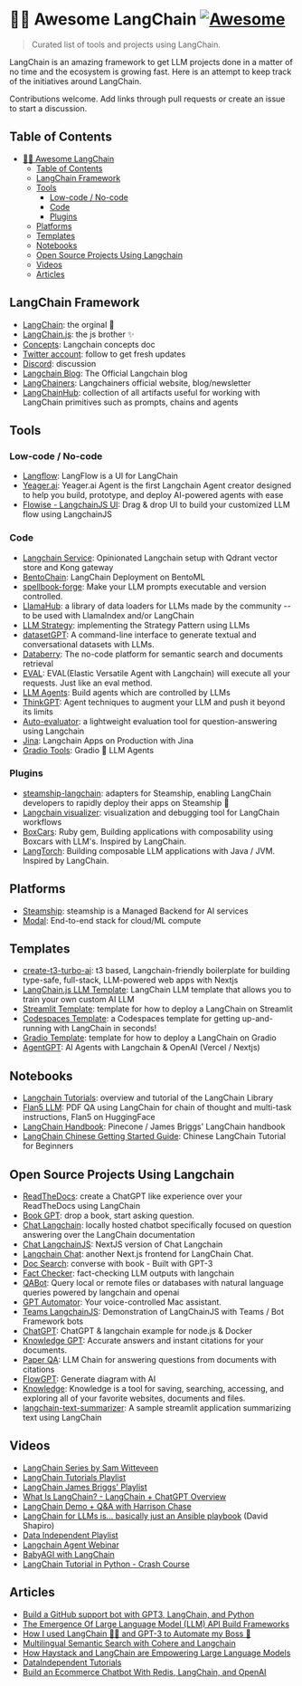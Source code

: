 # 🦜🔗 Awesome LangChain [![Awesome](https://awesome.re/badge.svg)](https://awesome.re)

> Curated list of tools and projects using LangChain.

LangChain is an amazing framework to get LLM projects done in a matter of no time and the ecosystem is growing fast. Here is an attempt to keep track of the initiatives around LangChain.

Contributions welcome. Add links through pull requests or create an issue to start a discussion.

## Table of Contents

- [🦜🔗 Awesome LangChain ](#-awesome-langchain-)
  - [Table of Contents](#table-of-contents)
  - [LangChain Framework](#langchain-framework)
  - [Tools](#tools)
    - [Low-code / No-code](#low-code--no-code)
    - [Code](#code)
    - [Plugins](#plugins)
  - [Platforms](#platforms)
  - [Templates](#templates)
  - [Notebooks](#notebooks)
  - [Open Source Projects Using Langchain](#open-source-projects-using-langchain)
  - [Videos](#videos)
  - [Articles](#articles)

## LangChain Framework

- [LangChain](https://github.com/hwchase17/langchain): the orginal 🐍
- [LangChain.js](https://github.com/hwchase17/langchainjs): the js brother ✨
- [Concepts](https://docs.langchain.com/docs/): Langchain concepts doc
- [Twitter account](https://twitter.com/LangChainAI): follow to get fresh updates
- [Discord](https://discord.gg/6adMQxSpJS): discussion
- [Langchain Blog](https://blog.langchain.dev/): The Official Langchain blog
- [LangChainers](https://www.langchainers.com/): Langchainers official website, blog/newsletter
- [LangChainHub](https://github.com/hwchase17/langchain-hub): collection of all artifacts useful for working with LangChain primitives such as prompts, chains and agents

## Tools

### Low-code / No-code

- [Langflow](https://github.com/logspace-ai/langflow): LangFlow is a UI for LangChain
- [Yeager.ai](https://github.com/yeagerai/yeagerai-agent): Yeager.ai Agent is the first Langchain Agent creator designed to help you build, prototype, and deploy AI-powered agents with ease
- [Flowise - LangchainJS UI](https://github.com/FlowiseAI/Flowise): Drag & drop UI to build your customized LLM flow using LangchainJS

### Code

- [Langchain Service](https://github.com/kyrolabs/langchain-service): Opinionated Langchain setup with Qdrant vector store and Kong gateway
- [BentoChain](https://github.com/ssheng/BentoChain): LangChain Deployment on BentoML
- [spellbook-forge](https://github.com/rafalzawadzki/spellbook-forge): Make your LLM prompts executable and version controlled.
- [LlamaHub](https://github.com/emptycrown/llama-hub): a library of data loaders for LLMs made by the community -- to be used with LlamaIndex and/or LangChain
- [LLM Strategy](https://github.com/BlackHC/llm-strategy): implementing the Strategy Pattern using LLMs
- [datasetGPT](https://github.com/radi-cho/datasetGPT): A command-line interface to generate textual and conversational datasets with LLMs.
- [Databerry](https://github.com/gmpetrov/databerry): The no-code platform for semantic search and documents retrieval
- [EVAL](https://github.com/corca-ai/EVAL): EVAL(Elastic Versatile Agent with Langchain) will execute all your requests. Just like an eval method.
- [LLM Agents](https://github.com/mpaepper/llm_agents): Build agents which are controlled by LLMs
- [ThinkGPT](https://github.com/alaeddine-13/thinkgpt): Agent techniques to augment your LLM and push it beyond its limits
- [Auto-evaluator](https://github.com/PineappleExpress808/auto-evaluator): a lightweight evaluation tool for question-answering using Langchain
- [Jina](https://github.com/jina-ai/langchain-serve): Langchain Apps on Production with Jina
- [Gradio Tools](https://github.com/freddyaboulton/gradio-tools): Gradio 🤝 LLM Agents

### Plugins

- [steamship-langchain](https://github.com/steamship-core/steamship-langchain): adapters for Steamship, enabling LangChain developers to rapidly deploy their apps on Steamship 🐍
- [Langchain visualizer](https://github.com/amosjyng/langchain-visualizer): visualization and debugging tool for LangChain workflows
- [BoxCars](https://github.com/BoxcarsAI/boxcars): Ruby gem, Building applications with composability using Boxcars with LLM's. Inspired by LangChain.
- [LangTorch](https://github.com/Knowly-ai/langtorch): Building composable LLM applications with Java / JVM. Inspired by LangChain.

## Platforms

- [Steamship](https://www.steamship.com/): steamship is a Managed Backend for AI services
- [Modal](https://modal.com/docs/guide/ex/potus_speech_qanda): End-to-end stack for cloud/ML compute

## Templates

- [create-t3-turbo-ai](https://github.com/zckly/create-t3-turbo-ai): t3 based, Langchain-friendly boilerplate for building type-safe, full-stack, LLM-powered web apps with Nextjs
- [LangChain.js LLM Template](https://github.com/Conner1115/LangChain.js-LLM-Template): LangChain LLM template that allows you to train your own custom AI LLM
- [Streamlit Template](https://github.com/hwchase17/langchain-streamlit-template): template for how to deploy a LangChain on Streamlit
- [Codespaces Template](https://github.com/lostintangent/codespaces-langchain): a Codespaces template for getting up-and-running with LangChain in seconds!
- [Gradio Template](https://github.com/hwchase17/langchain-gradio-template): template for how to deploy a LangChain on Gradio
- [AgentGPT](https://vercel.com/templates/next.js/agent-gpt): AI Agents with Langchain & OpenAI (Vercel / Nextjs)

## Notebooks

- [Langchain Tutorials](https://github.com/gkamradt/langchain-tutorials): overview and tutorial of the LangChain Library
- [Flan5 LLM](https://colab.research.google.com/drive/1AVh9dOsG9DKzfK7gOFrJuitPIcLPqlbO?usp=sharing): PDF QA using LangChain for chain of thought and multi-task instructions, Flan5 on HuggingFace
- [LangChain Handbook](https://github.com/pinecone-io/examples/tree/master/generation/langchain/handbook): Pinecone / James Briggs' LangChain handbook
- [LangChain Chinese Getting Started Guide](https://github.com/liaokongVFX/LangChain-Chinese-Getting-Started-Guide): Chinese LangChain Tutorial for Beginners

## Open Source Projects Using Langchain

- [ReadTheDocs](https://github.com/hwchase17/chat-langchain-readthedocs): create a ChatGPT like experience over your ReadTheDocs using LangChain
- [Book GPT](https://github.com/fraserxu/book-gpt): drop a book, start asking question.
- [Chat Langchain](https://github.com/hwchase17/chat-langchain): locally hosted chatbot specifically focused on question answering over the LangChain documentation
- [Chat LangchainJS](https://github.com/sullivan-sean/chat-langchainjs): NextJS version of Chat Langchain
- [Langchain Chat](https://github.com/zahidkhawaja/langchain-chat-nextjs): another Next.js frontend for LangChain Chat.
- [Doc Search](https://github.com/namuan/dr-doc-search): converse with book - Built with GPT-3
- [Fact Checker](https://github.com/jagilley/fact-checker): fact-checking LLM outputs with langchain
- [QABot](https://github.com/hardbyte/qabot): Query local or remote files or databases with natural language queries powered by langchain and openai
- [GPT Automator](https://github.com/chidiwilliams/GPT-Automator): Your voice-controlled Mac assistant.
- [Teams LangchainJS](https://github.com/SidU/teams-langchain-js): Demonstration of LangChainJS with Teams / Bot Framework bots
- [ChatGPT](https://github.com/biff-ai/chatgpt-langchainjs-example): ChatGPT & langchain example for node.js & Docker
- [Knowledge GPT](https://github.com/mmz-001/knowledge_gpt): Accurate answers and instant citations for your documents.
- [Paper QA](https://github.com/whitead/paper-qa): LLM Chain for answering questions from documents with citations
- [FlowGPT](https://github.com/nilooy/flowgpt): Generate diagram with AI
- [Knowledge](https://github.com/KnowledgeCanvas/knowledge): Knowledge is a tool for saving, searching, accessing, and exploring all of your favorite websites, documents and files.
- [langchain-text-summarizer](https://github.com/alphasecio/langchain-text-summarizer): A sample streamlit application summarizing text using LangChain

## Videos

- [LangChain Series by Sam Witteveen](https://www.youtube.com/watch?v=J_0qvRt4LNk&list=PL8motc6AQftk1Bs42EW45kwYbyJ4jOdiZ)
- [LangChain Tutorials Playlist](https://www.youtube.com/playlist?list=PL611FKPtL866MnlDPHvI3KwVGqCB-QJAx)
- [LangChain James Briggs' Playlist](https://www.youtube.com/watch?v=nE2skSRWTTs&list=PLIUOU7oqGTLieV9uTIFMm6_4PXg-hlN6F)
- [What Is LangChain? - LangChain + ChatGPT Overview](https://www.youtube.com/watch?v=_v_fgW2SkkQ)
- [LangChain Demo + Q&A with Harrison Chase](https://www.youtube.com/watch?v=zaYTXQFR0_s)
- [LangChain for LLMs is... basically just an Ansible playbook](https://www.youtube.com/watch?v=X51N9C-OhlE) (David Shapiro)
- [Data Independent Playlist](https://www.youtube.com/watch?v=_v_fgW2SkkQ&list=PLqZXAkvF1bPNQER9mLmDbntNfSpzdDIU5)
- [Langchain Agent Webinar](https://www.crowdcast.io/c/46erbpbz609r)
- [BabyAGI with LangChain](https://www.youtube.com/watch?v=DRgPyOXZ-oE)
- [LangChain Tutorial in Python - Crash Course](https://www.python-engineer.com/posts/langchain-crash-course/)

## Articles

- [Build a GitHub support bot with GPT3, LangChain, and Python](https://dagster.io/blog/chatgpt-langchain)
- [The Emergence Of Large Language Model (LLM) API Build Frameworks](https://cobusgreyling.medium.com/the-emergence-of-large-language-model-llm-api-build-frameworks-78d83d68eeda)
- [How I used LangChain 🦜🔗 and GPT-3 to Automate my Boss 🤖](https://dev.to/ironcladdev/how-i-used-langchain-and-gpt-3-to-automate-my-boss-3bk4)
- [Multilingual Semantic Search with Cohere and Langchain](https://txt.cohere.ai/search-cohere-langchain/)
- [How Haystack and LangChain are Empowering Large Language Models](https://mantiumai.com/blog/how-haystack-and-langchain-are-empowering-large-language-models/)
- [DataIndependent Tutorials](https://github.com/gkamradt/langchain-tutorials)
- [Build an Ecommerce Chatbot With Redis, LangChain, and OpenAI](https://redis.com/blog/build-ecommerce-chatbot-with-redis/)

